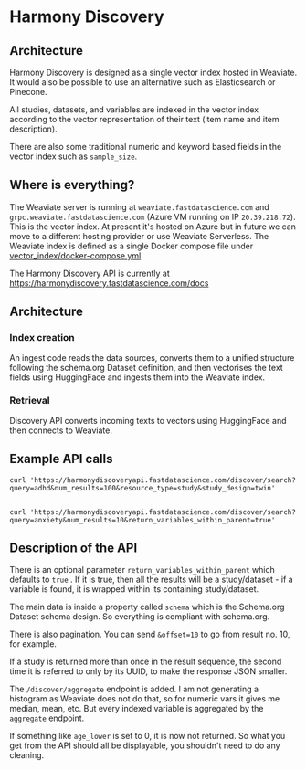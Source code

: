 # Harmony Discovery

## Architecture

Harmony Discovery is designed as a single vector index hosted in Weaviate. It would also be possible to use an alternative such as Elasticsearch or Pinecone.

All studies, datasets, and variables are indexed in the vector index according to the vector representation of their text (item name and item description).

There are also some traditional numeric and keyword based fields in the vector index such as `sample_size`.

## Where is everything?

The Weaviate server is running at `weaviate.fastdatascience.com` and `grpc.weaviate.fastdatascience.com` (Azure VM running on IP `20.39.218.72`). This is the vector index. At present it's hosted on Azure but in future we can move to a different hosting provider or use Weaviate Serverless. The Weaviate index is defined as a single Docker compose file under [vector_index/docker-compose.yml](vector_index/docker-compose.yml).

The Harmony Discovery API is currently at https://harmonydiscovery.fastdatascience.com/docs

## Architecture

### Index creation

An ingest code reads the data sources, converts them to a unified structure following the schema.org Dataset definition, and then vectorises the text fields using HuggingFace and ingests them into the Weaviate index.

### Retrieval

Discovery API converts incoming texts to vectors using HuggingFace and then connects to Weaviate.



## Example API calls

```
curl 'https://harmonydiscoveryapi.fastdatascience.com/discover/search?query=adhd&num_results=100&resource_type=study&study_design=twin'


curl 'https://harmonydiscoveryapi.fastdatascience.com/discover/search?query=anxiety&num_results=10&return_variables_within_parent=true'
```

## Description of the API

There is an optional parameter `return_variables_within_parent` which defaults to `true` .  If it is true, then all the results will be a study/dataset - if a variable is found, it is wrapped within its containing study/dataset.

The main data is inside a property called `schema` which is the Schema.org Dataset schema design. So everything is compliant with schema.org.

There is also pagination. You can send `&offset=10` to go from result no. 10, for example.

If a study is returned more than once in the result sequence, the second time it is referred to only by its UUID, to make the response JSON smaller.

The `/discover/aggregate` endpoint is added. I am not generating a histogram as Weaviate does not do that, so for numeric vars it gives me median, mean, etc. But every indexed variable is aggregated by the `aggregate` endpoint.

If something like `age_lower` is set to 0, it is now not returned. So what you get from the API should all be displayable, you shouldn't need to do any cleaning.
